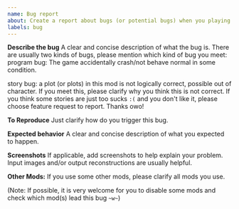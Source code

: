 ```yaml
---
name: Bug report
about: Create a report about bugs (or potential bugs) when you playing X3
labels: bug
---
```


**Describe the bug**
A clear and concise description of what the bug is. 
There are usually two kinds of bugs, please mention which kind of bug you meet: 
program bug:
The game accidentally crash/not behave normal in some condition.

story bug:
a plot (or plots) in this mod is not logically correct, possible out of character. 
If you meet this, please clarify why you think this is not correct.
If you think some stories are just too sucks `:(` and you don't like it, please choose feature request to report. Thanks owo!

**To Reproduce**
Just clarify how do you trigger this bug.

**Expected behavior**
A clear and concise description of what you expected to happen.

**Screenshots**
If applicable, add screenshots to help explain your problem. Input images and/or output reconstructions are usually helpful.

**Other Mods:**
If you use some other mods, please clarify all mods you use. 

(Note: If possible, it is very welcome for you to disable some mods and check which mod(s) lead this bug `~w~`)
